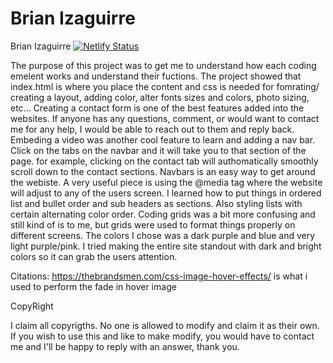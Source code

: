 # Brian Izaguirre
 Brian Izaguirre
 [![Netlify Status](https://api.netlify.com/api/v1/badges/b409e407-9d08-415d-b799-342b19c03ed9/deploy-status)](https://app.netlify.com/sites/about-me-brianizaguirre/deploys)

 The purpose of this project was to get me to understand how each coding emelent works and understand their fuctions. The project showed that index.html is where you place the content and css is needed for fomrating/ creating a layout, adding color, alter fonts sizes and colors, photo sizing, etc... Creating a contact form is one of the best features added into the websites. If anyone has any questions, comment, or would want to contact me for any help, I would be able to reach out to them and reply back. Embeding a video was another cool feature to learn and adding a nav bar. Click on the tabs on the navbar and it will take you to that section of the page. for example, clicking on the contact tab will authomatically smoothly scroll down to the contact sections. Navbars is an easy way to get around the webiste. A very useful piece is using the @media tag where the website will adjust to any of the users screen. I learned how to put things in ordered list and bullet order and sub headers as sections. Also styling lists with certain alternating color order. Coding grids was a bit more confusing and still kind of is to me, but  grids were used to format things properly on different screens. 
 The colors I chose was a dark purple and blue and very light purple/pink. I tried making the entire site standout with dark and bright colors so it can grab the users attention.

 Citations: 
 https://thebrandsmen.com/css-image-hover-effects/ is what i used to perform the fade in hover image 

 CopyRight

 I claim all copyrigths. No one is allowed to modify and claim it as their own. If you wish to use this and like to make modify, you would have to contact me and I'll be happy to reply with an answer, thank you.